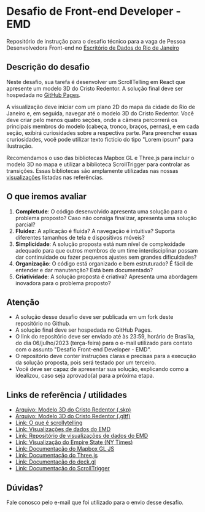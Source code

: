 # Desafio de Front-end Developer - EMD

Repositório de instrução para o desafio técnico para a vaga de Pessoa Desenvolvedora Front-end no [Escritório de Dados do Rio de Janeiro](https://dados.rio)

## Descrição do desafio

Neste desafio, sua tarefa é desenvolver um ScrollTelling em React que apresente um modelo 3D do Cristo Redentor. A solução final deve ser hospedada no [GitHub Pages](https://pages.github.com/).

A visualização deve iniciar com um plano 2D do mapa da cidade do Rio de Janeiro e, em seguida, navegar até o modelo 3D do Cristo Redentor. Você deve criar pelo menos quatro seções, onde a câmera percorrerá os principais membros do modelo (cabeça, tronco, braços, pernas), e em cada seção, exibirá curiosidades sobre a respectiva parte. Para preencher essas cruriosidades, você pode utilizar texto fictício do tipo "Lorem ipsum" para ilustração.

Recomendamos o uso das bibliotecas Mapbox GL e Three.js para incluir o modelo 3D no mapa e utilizar a biblioteca ScrollTrigger para controlar as transições. Essas bibliotecas são amplamente utilizadas nas nossas [visualizações](https://www.dados.rio/especiais) listadas nas referências.

## O que iremos avaliar

1. **Completude**: O código desenvolvido apresenta uma solução para o problema proposto? Caso não consiga finalizar, apresenta uma solução parcial?
2. **Fluidez**: A aplicação é fluida? A navegação é intuitiva? Suporta diferentes tamanhos de tela e dispositivos móveis?
3. **Simplicidade**: A solução proposta está num nível de complexidade adequado para que outros membros de um time interdisciplinar possam dar continuidade ou fazer pequenos ajustes sem grandes dificuldades?
4. **Organização**: O código está organizado e bem estruturado? É fácil de entender e dar manutenção? Está bem documentado?
5. **Criatividade**: A solução proposta é criativa? Apresenta uma abordagem inovadora para o problema proposto?

## Atenção

- A solução desse desafio deve ser publicada em um fork deste repositório no Github.
- A solução final deve ser hospedada no GitHub Pages.
- O link do repositório deve ser enviado até às 23:59, horário de Brasília, do dia 06/julho/2023 (terça-feira) para o e-mail utilizado para contato com o assunto "Desafio Front-end Developer - EMD".
- O repositório deve conter instruções claras e precisas para a execução da solução proposta, pois será testado por um terceiro.
- Você deve ser capaz de apresentar sua solução, explicando como a idealizou, caso seja aprovado(a) para a próxima etapa.

## Links de referência / utilidades

- [Arquivo: Modelo 3D do Cristo Redentor (.skp)](https://cdn.discordapp.com/attachments/894363843399127061/1122941155722661938/cristo.skp)
- [Arquivo: Modelo 3D do Cristo Redentor (.gltf)](https://cdn.discordapp.com/attachments/894363843399127061/1122944160446545950/cristo.gltf)
- [Link: O que é scrollytelling](https://racecomunicacao.com.br/scrollytelling/)
- [Link: Visualizações de dados do EMD](https://www.dados.rio/especiais)
- [Link: Repositório de visualizações de dados do EMD](https://github.com/prefeitura-rio/viz)
- [Link: Visualização do Empire State (NY Times)](https://www.nytimes.com/interactive/2021/09/15/nyregion/empire-state-building-reopening-new-york.html)
- [Link: Documentação do Mapbox GL JS](https://docs.mapbox.com/mapbox-gl-js/guides/)
- [Link: Documentação do Three.js](https://threejs.org/examples/)
- [Link: Documentação do deck.gl](https://deck.gl/docs)
- [Link: Documentação do ScrollTrigger](https://greensock.com/docs/v3/Plugins/ScrollTrigger)

## Dúvidas?

Fale conosco pelo e-mail que foi utilizado para o envio desse desafio.
